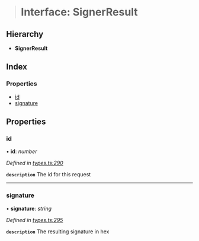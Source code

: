 > # Interface: SignerResult

## Hierarchy

* **SignerResult**

## Index

### Properties

* [id](_types_.signerresult.md#id)
* [signature](_types_.signerresult.md#signature)

## Properties

###  id

• **id**: *number*

*Defined in [types.ts:290](https://github.com/polkadot-js/api/blob/debb1dc/packages/api/src/types.ts#L290)*

**`description`** The id for this request

___

###  signature

• **signature**: *string*

*Defined in [types.ts:295](https://github.com/polkadot-js/api/blob/debb1dc/packages/api/src/types.ts#L295)*

**`description`** The resulting signature in hex